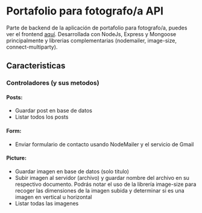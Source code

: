 # Portafolio para fotografo/a API

Parte de backend de la aplicación de portafolio para fotografo/a, puedes ver el frontend [aquí](https://github.com/JohnGomezDev/phot_portfolio-frontend.git). Desarrollada con NodeJs, Express y Mongoose principalmente y librerias complementarias (nodemailer, image-size, connect-multiparty). 

## Caracteristicas
### Controladores (y sus metodos)
#### Posts: 
- Guardar post en base de datos 
- Listar todos los posts 
#### Form:
- Enviar formulario de contacto usando NodeMailer y el servicio de Gmail
#### Picture:
- Guardar imagen en base de datos (solo titulo)
- Subir imagen al servidor (archivo) y guardar nombre del archivo en su respectivo documento. Podrás notar el uso de la librería image-size para recoger las dimensiones de la imagen subida y determinar si es una imagen en vertical u horizontal
- Listar todas las imagenes
